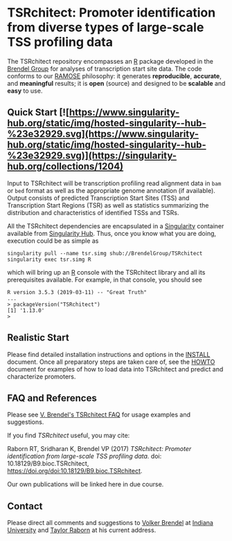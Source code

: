 # TSRchitect: Promoter identification from diverse types of large-scale TSS profiling data

The TSRchitect repository encompasses an [R](https://www.r-project.org/)
package developed in the [Brendel Group](http://brendelgroup.org/) for analyses
of transcription start site data.
The code conforms to our [RAMOSE](https://brendelgroup.github.io/)
philosophy: it generates __reproducible__, __accurate__, and __meaningful__
results; it is __open__ (source) and designed to be __scalable__ and
__easy__ to use.


## Quick Start [![https://www.singularity-hub.org/static/img/hosted-singularity--hub-%23e32929.svg](https://www.singularity-hub.org/static/img/hosted-singularity--hub-%23e32929.svg)](https://singularity-hub.org/collections/1204)

Input to TSRchitect will be transcription profiling read alignment data in `bam`
or `bed` format as well as the appropriate genome annotation (if
available).
Output consists of predicted Transcription Start Sites (TSS) and Transcription
Start Regions (TSR) as well as statistics summarizing the distribution and
characteristics of identified TSSs and TSRs.

All the TSRchitect dependencies are encapsulated in a
[Singularity](https://www.sylabs.io/docs/) container available from
[Singularity Hub](https://singularity-hub.org/).
Thus, once you know what you are doing, execution could be as simple as

```
singularity pull --name tsr.simg shub://BrendelGroup/TSRchitect
singularity exec tsr.simg R
```

which will bring up an [R](https://www.r-project.org/) console with the
TSRchitect library and all its prerequisites available.
For example, in that console, you should see

```
R version 3.5.3 (2019-03-11) -- "Great Truth"
...
> packageVersion("TSRchitect")
[1] '1.13.0'
>
```

## Realistic Start

Please find detailed installation instructions and options in the
[INSTALL](./INSTALL.md) document.
Once all preparatory steps are taken care of, see the [HOWTO](./demo/HOWTO.md)
document for examples of how to load data into TSRchitect and predict and
characterize promoters.


## FAQ and References

Please see
[V. Brendel's TSRchitect FAQ](https://github.com/vpbrendel/TSRchitect/wiki/FAQ)
for usage examples and suggestions.

If you find _TSRchitect_ useful, you may cite:

Raborn RT, Sridharan K, Brendel VP (2017)
_TSRchitect: Promoter identification from large-scale TSS profiling data._
doi: 10.18129/B9.bioc.TSRchitect, https://doi.org/doi:10.18129/B9.bioc.TSRchitect. 

Our own publications will be linked here in due course.

## Contact

Please direct all comments and suggestions to
[Volker Brendel](<mailto:vbrendel@indiana.edu>)
at [Indiana University](http://brendelgroup.org/) and
[Taylor Raborn](<mailto:rtraborn@asu.edu>) at his current address.

